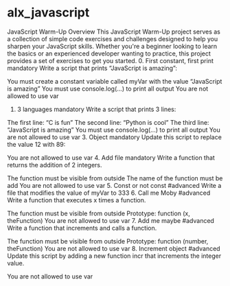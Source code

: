 # alx_javascript
JavaScript Warm-Up
Overview
This JavaScript Warm-Up project serves as a collection of simple code exercises and challenges designed to help you sharpen your JavaScript skills. Whether you're a beginner looking to learn the basics or an experienced developer wanting to practice, this project provides a set of exercises to get you started.
0. First constant, first print
mandatory
Write a script that prints “JavaScript is amazing”:

You must create a constant variable called myVar with the value “JavaScript is amazing”
You must use console.log(...) to print all output
You are not allowed to use var
1. 3 languages
mandatory
Write a script that prints 3 lines:

The first line: “C is fun”
The second line: “Python is cool”
The third line: “JavaScript is amazing”
You must use console.log(...) to print all output
You are not allowed to use var
3. Object
mandatory
Update this script to replace the value 12 with 89:

You are not allowed to use var
4. Add file
mandatory
Write a function that returns the addition of 2 integers.

The function must be visible from outside
The name of the function must be add
You are not allowed to use var
5. Const or not const
#advanced
Write a file that modifies the value of myVar to 333
6. Call me Moby
#advanced
Write a function that executes x times a function.

The function must be visible from outside
Prototype: function (x, theFunction)
You are not allowed to use var
7. Add me maybe
#advanced
Write a function that increments and calls a function.

The function must be visible from outside
Prototype: function (number, theFunction)
You are not allowed to use var
8. Increment object
#advanced
Update this script by adding a new function incr that increments the integer value.

You are not allowed to use var
